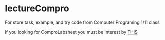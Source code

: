 # lectureCompro
For store task, example, and try code from Computer Programing 1/11 class

If you looking for ComproLabsheet you must be interest by [THIS](https://wisticejent.github.io/LabComPro/)
